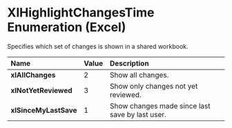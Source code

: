 
# XlHighlightChangesTime Enumeration (Excel)

Specifies which set of changes is shown in a shared workbook.



|**Name**|**Value**|**Description**|
|:-----|:-----|:-----|
| **xlAllChanges**|2|Show all changes.|
| **xlNotYetReviewed**|3|Show only changes not yet reviewed.|
| **xlSinceMyLastSave**|1|Show changes made since last save by last user.|
